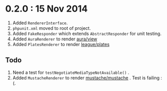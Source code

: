 # 0.2.0 : 15 Nov 2014

1. Added `RendererInterface`.
1. `phpunit.xml` moved to root of project.
1. Added `FakeResponder` which extends `AbstractResponder` for unit testing.
1. Added `AuraRenderer` to render [aura/view](https://github.com/auraphp/Aura.View)
1. Added `PlatesRenderer` to render [league/plates](https://github.com/thephpleague/Plates)

## Todo
1. Need a test for `testNegotiateMediaTypeNotAvailable()` .
1. Added `MustacheRenderer` to render [mustache/mustache](https://github.com/bobthecow/mustache.php) . Test is failing :(.
